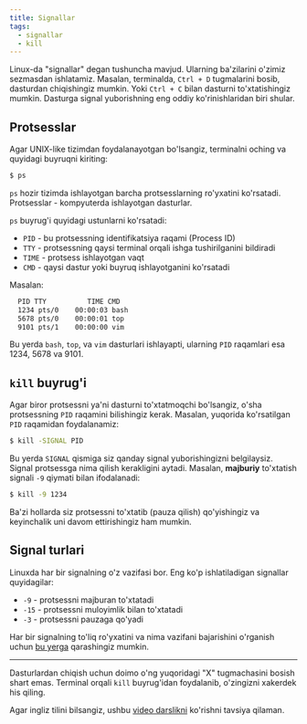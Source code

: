 ```yaml
---
title: Signallar
tags:
  - signallar
  - kill
---
```

Linux-da "signallar" degan tushuncha mavjud. Ularning ba'zilarini o'zimiz sezmasdan ishlatamiz. Masalan, terminalda, `Ctrl + D` tugmalarini bosib, dasturdan chiqishingiz mumkin. Yoki `Ctrl + C` bilan dasturni to'xtatishingiz mumkin. Dasturga signal yuborishning eng oddiy ko'rinishlaridan biri shular.

## Protsesslar 

Agar UNIX-like tizimdan foydalanayotgan bo'lsangiz, terminalni oching va quyidagi buyruqni kiriting:

```bash
$ ps
```

`ps` hozir tizimda ishlayotgan barcha protsesslarning ro'yxatini ko'rsatadi. Protsesslar - kompyuterda ishlayotgan dasturlar.

`ps` buyrug'i quyidagi ustunlarni ko'rsatadi: 
- `PID` - bu protsessning identifikatsiya raqami (Process ID)
- `TTY` - protsessning qaysi terminal orqali ishga tushirilganini bildiradi
- `TIME` - protsess ishlayotgan vaqt
- `CMD` - qaysi dastur yoki buyruq ishlayotganini ko'rsatadi

Masalan:

```bash
  PID TTY          TIME CMD
  1234 pts/0    00:00:03 bash
  5678 pts/0    00:00:01 top
  9101 pts/1    00:00:00 vim
```

Bu yerda `bash`, `top`, va `vim` dasturlari ishlayapti, ularning `PID` raqamlari esa 1234, 5678 va 9101.

## `kill` buyrug'i

Agar biror protsessni ya'ni dasturni to'xtatmoqchi bo'lsangiz, o'sha protsessning `PID` raqamini bilishingiz kerak. Masalan, yuqorida ko'rsatilgan `PID` raqamidan foydalanamiz:

```bash
$ kill -SIGNAL PID
```

Bu yerda `SIGNAL` qismiga siz qanday signal yuborishingizni belgilaysiz. Signal protsessga nima qilish kerakligini aytadi. Masalan, **majburiy** to'xtatish signali `-9` qiymati bilan ifodalanadi:

```bash
$ kill -9 1234
```

Ba'zi hollarda siz protsessni to'xtatib (pauza qilish) qo'yishingiz va keyinchalik uni davom ettirishingiz ham mumkin.

## Signal turlari

Linuxda har bir signalning o'z vazifasi bor. Eng ko'p ishlatiladigan signallar quyidagilar:
- `-9` - protsessni majburan to'xtatadi
- `-15` - protsessni muloyimlik bilan to'xtatadi
- `-3` - protsessni pauzaga qo'yadi

Har bir signalning to'liq ro'yxatini va nima vazifani bajarishini o'rganish uchun [bu yerga](https://www.tutorialspoint.com/unix/unix-signals-traps.htm) qarashingiz mumkin.

---

Dasturlardan chiqish uchun doimo o'ng yuqoridagi "X" tugmachasini bosish shart emas. Terminal orqali `kill` buyrug'idan foydalanib, o'zingizni xakerdek his qiling. 

Agar ingliz tilini bilsangiz, ushbu [video darslikni](https://youtu.be/mIcdOWq4MME?si=2XwOlCoZU7h4evz5) ko'rishni tavsiya qilaman.